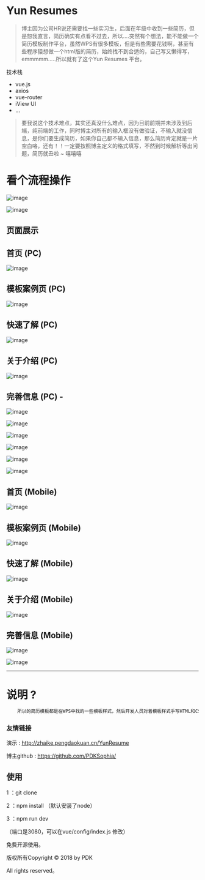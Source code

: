 # Yun Resumes

> 博主因为公司HR说还需要找一些实习生，后面在年级中收到一些简历，但是恕我直言，简历确实有点看不过去，所以....突然有个想法，能不能做一个简历模板制作平台，虽然WPS有很多模板，但是有些需要花钱啊，甚至有些程序猿想做一个html版的简历，始终找不到合适的，自己写又懒得写，emmmmm.....所以就有了这个Yun Resumes 平台。
 
 技术栈
 + vue.js
 + axios
 + vue-router
 + iView UI
 + ...

> 要我说这个技术难点，其实还真没什么难点，因为目前前期并未涉及到后端，纯前端的工作，同时博主对所有的输入框没有做验证，不输入就没信息，是你们要生成简历，如果你自己都不输入信息，那么简历肯定就是一片空白咯，还有！！一定要按照博主定义的格式填写，不然到时候解析等出问题，简历就丑啦 ~ 嘻嘻嘻

# 看个流程操作
![image](https://github.com/PDKSophia/resumes/raw/develop/image/x.gif)

![image](https://github.com/PDKSophia/resumes/raw/develop/image/y.gif)

## 页面展示

## 首页 (PC)
![image](https://github.com/PDKSophia/resumes/raw/develop/image/1.jpg)

## 模板案例页 (PC)
![image](https://github.com/PDKSophia/resumes/raw/develop/image/3.jpg)

## 快速了解 (PC)
![image](https://github.com/PDKSophia/resumes/raw/develop/image/2.jpg)

## 关于介绍 (PC)
![image](https://github.com/PDKSophia/resumes/raw/develop/image/7.jpg)

## 完善信息 (PC) -
![image](https://github.com/PDKSophia/resumes/raw/develop/image/15.jpg)

![image](https://github.com/PDKSophia/resumes/raw/develop/image/16.jpg)

![image](https://github.com/PDKSophia/resumes/raw/develop/image/17.jpg)

![image](https://github.com/PDKSophia/resumes/raw/develop/image/18.jpg)

![image](https://github.com/PDKSophia/resumes/raw/develop/image/19.jpg)

![image](https://github.com/PDKSophia/resumes/raw/develop/image/20.jpg)


## 首页 (Mobile)
![image](https://github.com/PDKSophia/resumes/raw/develop/image/13.jpg)

## 模板案例页 (Mobile)
![image](https://github.com/PDKSophia/resumes/raw/develop/image/6.jpg)

## 快速了解 (Mobile)
![image](https://github.com/PDKSophia/resumes/raw/develop/image/5.jpg)

## 关于介绍 (Mobile)
![image](https://github.com/PDKSophia/resumes/raw/develop/image/14.jpg)

## 完善信息 (Mobile)
![image](https://github.com/PDKSophia/resumes/raw/develop/image/11.jpg)

![image](https://github.com/PDKSophia/resumes/raw/develop/image/12.jpg)


-------------------


# 说明 ? 
```bash
    所以的简历模板都是在WPS中找的一些模板样式，然后开发人员对着模板样式手写HTML和CSS，达到尽可能相似，同时实现响应式 ~
```

### 友情链接
演示 : http://zhaike.pengdaokuan.cn/YunResume

博主github : https://github.com/PDKSophia/

## 使用
 1 ：git clone 

 2 ：npm install （默认安装了node）

 3 ：npm run dev

 （端口是3080，可以在vue/config/index.js 修改）


免费开源使用。

版权所有Copyright © 2018 by PDK 

All rights reserved。